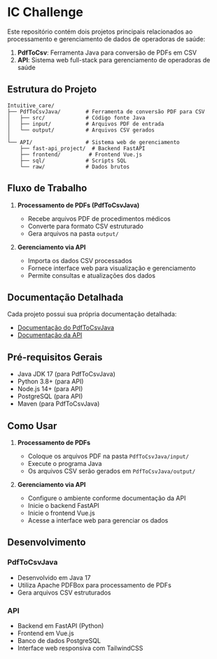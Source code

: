 # IC Challenge

Este repositório contém dois projetos principais relacionados ao processamento e gerenciamento de dados de operadoras de saúde:

1. **PdfToCsv**: Ferramenta Java para conversão de PDFs em CSV
2. **API**: Sistema web full-stack para gerenciamento de operadoras de saúde

## Estrutura do Projeto

```
Intuitive_care/
├── PdfToCsvJava/        # Ferramenta de conversão PDF para CSV
│   ├── src/             # Código fonte Java
│   ├── input/           # Arquivos PDF de entrada
│   └── output/          # Arquivos CSV gerados
│
└── API/                 # Sistema web de gerenciamento
    ├── fast-api_project/  # Backend FastAPI
    ├── frontend/         # Frontend Vue.js
    ├── sql/             # Scripts SQL
    └── raw/             # Dados brutos
```

## Fluxo de Trabalho

1. **Processamento de PDFs (PdfToCsvJava)**
   - Recebe arquivos PDF de procedimentos médicos
   - Converte para formato CSV estruturado
   - Gera arquivos na pasta `output/`

2. **Gerenciamento via API**
   - Importa os dados CSV processados
   - Fornece interface web para visualização e gerenciamento
   - Permite consultas e atualizações dos dados

## Documentação Detalhada

Cada projeto possui sua própria documentação detalhada:

- [Documentação do PdfToCsvJava](PdfToCsvJava/README.md)
- [Documentação da API](API/README.md)

## Pré-requisitos Gerais

- Java JDK 17 (para PdfToCsvJava)
- Python 3.8+ (para API)
- Node.js 14+ (para API)
- PostgreSQL (para API)
- Maven (para PdfToCsvJava)

## Como Usar

1. **Processamento de PDFs**
   - Coloque os arquivos PDF na pasta `PdfToCsvJava/input/`
   - Execute o programa Java
   - Os arquivos CSV serão gerados em `PdfToCsvJava/output/`

2. **Gerenciamento via API**
   - Configure o ambiente conforme documentação da API
   - Inicie o backend FastAPI
   - Inicie o frontend Vue.js
   - Acesse a interface web para gerenciar os dados

## Desenvolvimento

### PdfToCsvJava
- Desenvolvido em Java 17
- Utiliza Apache PDFBox para processamento de PDFs
- Gera arquivos CSV estruturados

### API
- Backend em FastAPI (Python)
- Frontend em Vue.js
- Banco de dados PostgreSQL
- Interface web responsiva com TailwindCSS
